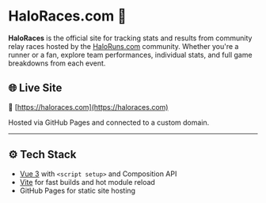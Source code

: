# HaloRaces.com 🏁

**HaloRaces** is the official site for tracking stats and results from community relay races hosted by the [HaloRuns.com](https://haloruns.com) community. Whether you're a runner or a fan, explore team performances, individual stats, and full game breakdowns from each event.

## 🌐 Live Site

🔗 [https://haloraces.com](https://haloraces.com)

Hosted via GitHub Pages and connected to a custom domain.

---

## ⚙️ Tech Stack

- [Vue 3](https://vuejs.org/) with `<script setup>` and Composition API
- [Vite](https://vitejs.dev/) for fast builds and hot module reload
- GitHub Pages for static site hosting
